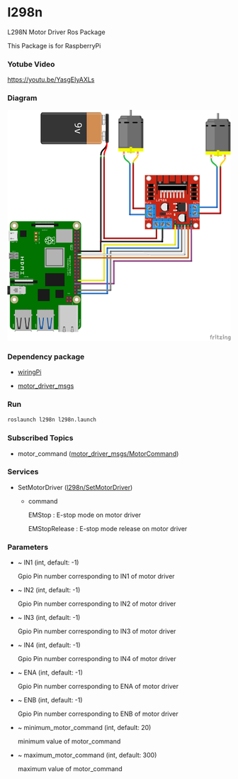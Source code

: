 # l298n

L298N Motor Driver Ros Package

This Package is for RaspberryPi

### Yotube Video

https://youtu.be/YasgEIyAXLs

### Diagram

![l298n_diagram](./diagram/l298n.png)

### Dependency package
- [wiringPi](http://wiringpi.com/download-and-install/)

- [motor_driver_msgs](https://github.com/PigeonSensei/pigeon_motor_driver/tree/master/motor_driver_msgs)

### Run

```bash
roslaunch l298n l298n.launch
```

### Subscribed Topics

- motor_command ([motor_driver_msgs/MotorCommand](https://github.com/PigeonSensei/pigeon_motor_driver/blob/master/motor_driver_msgs/msg/MotorCommand.msg))

### Services
- SetMotorDriver ([l298n/SetMotorDriver](https://github.com/PigeonSensei/pigeon_motor_driver/blob/master/l298n/srv/SetMotorDriver.srv))

  -  command

     EMStop : E-stop mode on motor driver
     
     EMStopRelease : E-stop mode release on motor driver

### Parameters

- ~ IN1 (int, default: -1)

  Gpio Pin number corresponding to IN1 of motor driver
  
- ~ IN2 (int, default: -1)

  Gpio Pin number corresponding to IN2 of motor driver  

- ~ IN3 (int, default: -1)

  Gpio Pin number corresponding to IN3 of motor driver

- ~ IN4 (int, default: -1)

  Gpio Pin number corresponding to IN4 of motor driver

- ~ ENA (int, default: -1)

  Gpio Pin number corresponding to ENA of motor driver

- ~ ENB (int, default: -1)

  Gpio Pin number corresponding to ENB of motor driver
  
- ~ minimum_motor_command (int, default: 20)

  minimum value of motor_command
  
- ~ maximum_motor_command (int, default: 300)

  maximum value of motor_command

